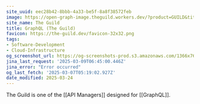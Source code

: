 ```yaml
---
site_uuid: eec28b42-8bbb-4a33-be5f-8a8f38572feb
image: https://open-graph-image.theguild.workers.dev/?product=GUILD&title=GraphQL%20Tools
site_name: The Guild
title: GraphQL (The Guild)
favicon: https://the-guild.dev/favicon-32x32.png
tags:
- Software-Development
- Cloud-Infrastructure
og_screenshot_url: https://og-screenshots-prod.s3.amazonaws.com/1366x768/80/false/4a04cddd65b445d32b4b899548f103e7911d22a16a2d8d1164c397b194eb02b3.jpeg
jina_last_request: '2025-03-09T06:45:00.446Z'
jina_error: "Error occurred"
og_last_fetch: '2025-03-07T05:19:02.927Z'
date_modified: 2025-03-24
---
```



The Guild is one of the [[API Managers]] designed for [[GraphQL]].

